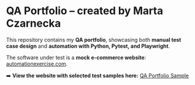 # QA Portfolio – created by Marta Czarnecka



This repository contains my **QA portfolio**, showcasing both **manual test case design** and **automation with Python, Pytest, and Playwright**.  

The software under test is a **mock e-commerce website**: [automationexercise.com](https://www.automationexercise.com/).  

➡️ **View the website with selected test samples here:** [QA Portfolio Sample](https://thewaspcat.github.io/qa-portfolio-sample/)
